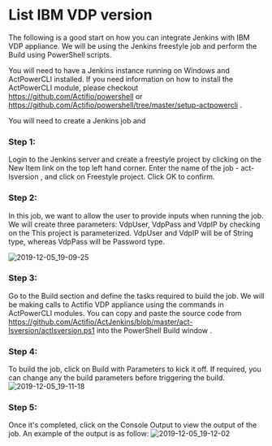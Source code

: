 # List IBM VDP version

The following is a good start on how you can integrate Jenkins with IBM VDP appliance. We will be using the Jenkins freestyle job and perform the Build using PowerShell scripts.

You will need to have a Jenkins instance running on Windows and ActPowerCLI installed. If you need information on how to install the ActPowerCLI module, please checkout https://github.com/Actifio/powershell or https://github.com/Actifio/powershell/tree/master/setup-actpowercli .

You will need to create a Jenkins job and 

### Step 1:
Login to the Jenkins server and create a freestyle project by clicking on the New Item link on the top left hand corner. Enter the name of the job - act-lsversion , and click on Freestyle project. Click OK to confirm.

### Step 2:
In this job, we want to allow the user to provide inputs when running the job. We will create three parameters: VdpUser, VdpPass and VdpIP by checking on the This project is parameterized. VdpUser and VdpIP will be of String type, whereas VdpPass will be Password type.

![2019-12-05_19-09-25](https://user-images.githubusercontent.com/17056169/70216377-8196da80-1793-11ea-8832-7b42dd3198ad.png)

### Step 3:
Go to the Build section and define the tasks required to build the job. We will be making calls to Actifio VDP appliance using the commands in ActPowerCLI modules. You can copy and paste the source code from https://github.com/Actifio/ActJenkins/blob/master/act-lsversion/actlsversion.ps1 into the PowerShell Build window .

### Step 4:
To build the job, click on Build with Parameters to kick it off. If required, you can change any the build parameters before triggering the build. 
![2019-12-05_19-11-18](https://user-images.githubusercontent.com/17056169/70216390-89567f00-1793-11ea-9428-2edd7405afc1.png)

### Step 5:
Once it's completed, click on the Console Output to view the output of the job. An example of the output is as follow:
![2019-12-05_19-12-02](https://user-images.githubusercontent.com/17056169/70216403-91aeba00-1793-11ea-9759-67a64b8422e2.png)
